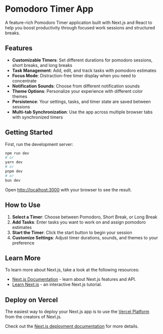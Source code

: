 # Pomodoro Timer App

A feature-rich Pomodoro Timer application built with Next.js and React to help you boost productivity through focused work sessions and structured breaks.

## Features

- **Customizable Timers**: Set different durations for pomodoro sessions, short breaks, and long breaks
- **Task Management**: Add, edit, and track tasks with pomodoro estimates
- **Focus Mode**: Distraction-free timer display when you need to concentrate
- **Notification Sounds**: Choose from different notification sounds
- **Theme Options**: Personalize your experience with different color themes
- **Persistence**: Your settings, tasks, and timer state are saved between sessions
- **Multi-tab Synchronization**: Use the app across multiple browser tabs with synchronized timers

## Getting Started

First, run the development server:

```bash
npm run dev
# or
yarn dev
# or
pnpm dev
# or
bun dev
```

Open [http://localhost:3000](http://localhost:3000) with your browser to see the result.

## How to Use

1. **Select a Timer**: Choose between Pomodoro, Short Break, or Long Break
2. **Add Tasks**: Enter tasks you want to work on and assign pomodoro estimates
3. **Start the Timer**: Click the start button to begin your session
4. **Customize Settings**: Adjust timer durations, sounds, and themes to your preference

## Learn More

To learn more about Next.js, take a look at the following resources:

- [Next.js Documentation](https://nextjs.org/docs) - learn about Next.js features and API.
- [Learn Next.js](https://nextjs.org/learn) - an interactive Next.js tutorial.

## Deploy on Vercel

The easiest way to deploy your Next.js app is to use the [Vercel Platform](https://vercel.com/new?utm_medium=default-template&filter=next.js&utm_source=create-next-app&utm_campaign=create-next-app-readme) from the creators of Next.js.

Check out the [Next.js deployment documentation](https://nextjs.org/docs/app/building-your-application/deploying) for more details.
